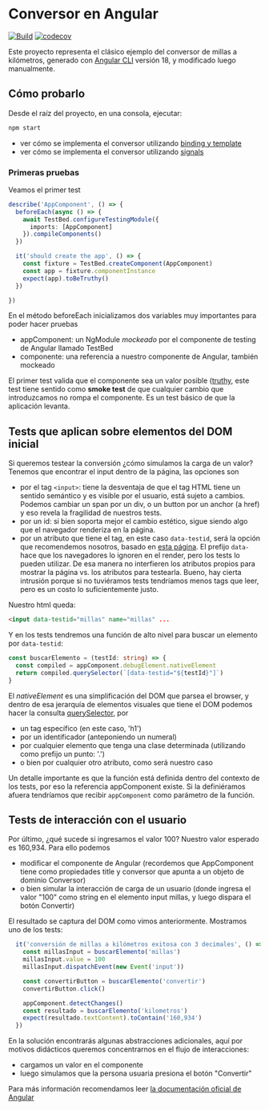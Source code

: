 # Conversor en Angular

[![Build](https://github.com/uqbar-project/eg-conversor-angular/actions/workflows/build.yml/badge.svg)](https://github.com/uqbar-project/eg-conversor-angular/actions/workflows/build.yml) [![codecov](https://codecov.io/gh/uqbar-project/eg-conversor-angular/graph/badge.svg?token=JMjIlH9fYu)](https://codecov.io/gh/uqbar-project/eg-conversor-angular)

Este proyecto representa el clásico ejemplo del conversor de millas a kilómetros, generado con [Angular CLI](https://github.com/angular/angular-cli) versión 18, y modificado luego manualmente.

## Cómo probarlo

Desde el raíz del proyecto, en una consola, ejecutar:

```bash
npm start
```

- ver cómo se implementa el conversor utilizando [binding y template](./docs/binding-template.md) 
- ver cómo se implementa el conversor utilizando [signals](./docs/signals.md)

### Primeras pruebas

Veamos el primer test

```typescript
describe('AppComponent', () => {
  beforeEach(async () => {
    await TestBed.configureTestingModule({
      imports: [AppComponent]
    }).compileComponents()
  })

  it('should create the app', () => {
    const fixture = TestBed.createComponent(AppComponent)
    const app = fixture.componentInstance
    expect(app).toBeTruthy()
  })

})
```

En el método beforeEach inicializamos dos variables muy importantes para poder hacer pruebas

- appComponent: un NgModule _mockeado_ por el componente de testing de Angular llamado TestBed
- componente: una referencia a nuestro componente de Angular, también mockeado

El primer test valida que el componente sea un valor posible ([truthy](https://developer.mozilla.org/es/docs/Glossary/Truthy), este test tiene sentido como **smoke test** de que cualquier cambio que introduzcamos no rompa el componente. Es un test básico de que la aplicación levanta.

## Tests que aplican sobre elementos del DOM inicial

Si queremos testear la conversión ¿cómo simulamos la carga de un valor? Tenemos que encontrar el input dentro de la página, las opciones son 

- por el tag `<input>`: tiene la desventaja de que el tag HTML tiene un sentido semántico y es visible por el usuario, está sujeto a cambios. Podemos cambiar un span por un div, o un button por un anchor (a href) y eso revela la fragilidad de nuestros tests.
- por un id: si bien soporta mejor el cambio estético, sigue siendo algo que el navegador renderiza en la página.
- por un atributo que tiene el tag, en este caso `data-testid`, será la opción que recomendemos nosotros, basado en [esta página](https://kentcdodds.com/blog/making-your-ui-tests-resilient-to-change). El prefijo `data-` hace que los navegadores lo ignoren en el render, pero los tests lo pueden utilizar. De esa manera no interfieren los atributos propios para mostrar la página vs. los atributos para testearla. Bueno, hay cierta intrusión porque si no tuviéramos tests tendríamos menos tags que leer, pero es un costo lo suficientemente justo.

Nuestro html queda:

```html
<input data-testid="millas" name="millas" ...
```

Y en los tests tendremos una función de alto nivel para buscar un elemento por `data-testid`:

```ts
const buscarElemento = (testId: string) => {
  const compiled = appComponent.debugElement.nativeElement
  return compiled.querySelector(`[data-testid="${testId}"]`)
}
```

El _nativeElement_ es una simplificación del DOM que parsea el browser, y dentro de esa jerarquía de elementos visuales que tiene el DOM podemos hacer la consulta [querySelector](https://www.w3schools.com/jsref/met_document_queryselector.asp), por

- un tag específico (en este caso, 'h1')
- por un identificador (anteponiendo un numeral)
- por cualquier elemento que tenga una clase determinada (utilizando como prefijo un punto: '.')
- o bien por cualquier otro atributo, como será nuestro caso

Un detalle importante es que la función está definida dentro del contexto de los tests, por eso la referencia appComponent existe. Si la definiéramos afuera tendríamos que recibir `appComponent` como parámetro de la función.

## Tests de interacción con el usuario

Por último, ¿qué sucede si ingresamos el valor 100? Nuestro valor esperado es 160,934. Para ello podemos

- modificar el componente de Angular (recordemos que AppComponent tiene como propiedades title y conversor que apunta a un objeto de dominio Conversor)
- o bien simular la interacción de carga de un usuario (donde ingresa el valor "100" como string en el elemento input millas, y luego dispara el botón Convertir)

El resultado se captura del DOM como vimos anteriormente. Mostramos uno de los tests:

```ts
  it('conversión de millas a kilómetros exitosa con 3 decimales', () => {
    const millasInput = buscarElemento('millas')
    millasInput.value = 100
    millasInput.dispatchEvent(new Event('input'))

    const convertirButton = buscarElemento('convertir')
    convertirButton.click()

    appComponent.detectChanges()
    const resultado = buscarElemento('kilometros')
    expect(resultado.textContent).toContain('160,934')
  })
```

En la solución encontrarás algunas abstracciones adicionales, aquí por motivos didácticos queremos concentrarnos en el flujo de interacciones:

- cargamos un valor en el componente
- luego simulamos que la persona usuaria presiona el botón "Convertir"

Para más información recomendamos leer [la documentación oficial de Angular](https://angular.dev/guide/testing)
